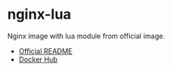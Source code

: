 # nginx-lua

Nginx image with lua module from official image.

- [Official README](https://github.com/nginxinc/docker-nginx/tree/master/modules)
- [Docker Hub](https://hub.docker.com/r/3utama/nginx-lua)
